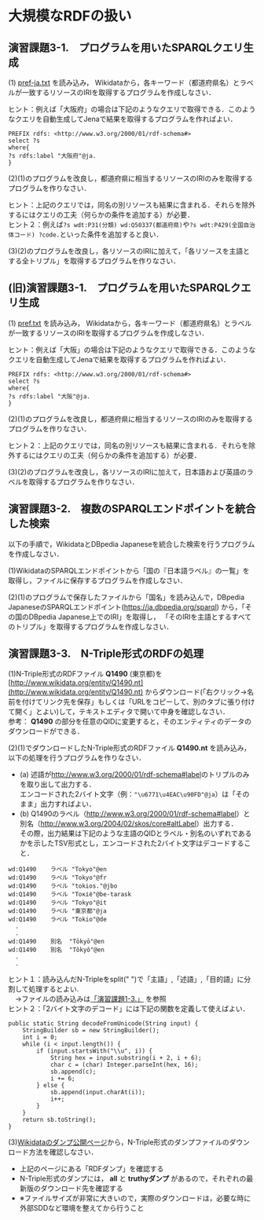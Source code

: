 # 大規模なRDFの扱い
## 演習課題3-1.　プログラムを用いたSPARQLクエリ生成
(1) [pref-ja.txt](pref-ja.txt) を読み込み，
Wikidataから，各キーワード（都道府県名）とラベルが一致するリソースのIRIを取得するプログラムを作成しなさい．
  
ヒント：例えば「大阪府」の場合は下記のようなクエリで取得できる．このようなクエリを自動生成してJenaで結果を取得するプログラムを作ればよい．
```
PREFIX rdfs: <http://www.w3.org/2000/01/rdf-schema#>
select ?s
where{
?s rdfs:label "大阪府"@ja.
}
```
(2)(1)のプログラムを改良し，都道府県に相当するリソースのIRIのみを取得するプログラムを作りなさい．  
  
ヒント：上記のクエリでは，同名の別リソースも結果に含まれる．それらを除外するにはクエリの工夫（何らかの条件を追加する）が必要．  
ヒント２：例えば`?s wdt:P31(分類) wd:Q50337(都道府県)`や`?s wdt:P429(全国自治体コード) ?code.`といった条件を追加すると良い．  
    
(3)(2)のプログラムを改良し，各リソースのIRIに加えて，「各リソースを主語とする全トリプル」を取得するプログラムを作りなさい．

## (旧)演習課題3-1.　プログラムを用いたSPARQLクエリ生成
(1) [pref.txt](https://github.com/oecu-kozaki-lab/Java-RDF-Exercise/blob/main/pref.txt) を読み込み，
Wikidataから，各キーワード（都道府県名）とラベルが一致するリソースのIRIを取得するプログラムを作成しなさい．
  
ヒント：例えば「大阪」の場合は下記のようなクエリで取得できる．このようなクエリを自動生成してJenaで結果を取得するプログラムを作ればよい．
```
PREFIX rdfs: <http://www.w3.org/2000/01/rdf-schema#>
select ?s
where{
?s rdfs:label "大阪"@ja.
}
```
(2)(1)のプログラムを改良し，都道府県に相当するリソースのIRIのみを取得するプログラムを作りなさい．  
  
ヒント２：上記のクエリでは，同名の別リソースも結果に含まれる．それらを除外するにはクエリの工夫（何らかの条件を追加する）が必要．  
  
(3)(2)のプログラムを改良し，各リソースのIRIに加えて，日本語および英語のラベルを取得するプログラムを作りなさい．

## 演習課題3-2.　複数のSPARQLエンドポイントを統合した検索
以下の手順で，WikidataとDBpedia Japaneseを統合した検索を行うプログラムを作成しなさい．

(1)WikidataのSPARQLエンドポイントから「国の『日本語ラベル』の一覧」を取得し，ファイルに保存するプログラムを作成しなさい．

(2)(1)のプログラムで保存したファイルから「国名」を読み込んで，DBpedia JapaneseのSPARQLエンドポイント(https://ja.dbpedia.org/sparql) から，「その国のDBpedia Japanese上でのIRI」を取得し，
「そのIRIを主語とするすべてのトリプル」を取得するプログラムを作成しなさい．

## 演習課題3-3.　N-Triple形式のRDFの処理
(1)N-Triple形式のRDFファイル **Q1490** (東京都)を[http://www.wikidata.org/entity/Q1490.nt](http://www.wikidata.org/entity/Q1490.nt) からダウンロード(「右クリック→名前を付けてリンク先を保存」もしくは「URLをコピーして、別のタブに張り付けて開く」とよい)して，テキストエディタで開いて中身を確認しなさい．  
参考： **Q1490** の部分を任意のQIDに変更すると，そのエンティティのデータのダウンロードができる．

(2)(1)でダウンロードしたN-Triple形式のRDFファイル **Q1490.nt** を読み込み，以下の処理を行うプログラムを作りなさい．  
- (a) 述語が<http://www.w3.org/2000/01/rdf-schema#label>のトリプルのみを取り出して出力する．  
エンコードされた2バイト文字（例：`"\u6771\u4EAC\u90FD"@ja`）は「そのまま」出力すればよい．
- (b) Q1490のラベル（<http://www.w3.org/2000/01/rdf-schema#label>）と別名（<http://www.w3.org/2004/02/skos/core#altLabel>）出力する．  
その際，出力結果は下記のような主語のQIDとラベル・別名のいずれであるかを示したTSV形式とし，エンコードされた2バイト文字はデコードすること．
```
wd:Q1490	ラベル	"Tokyo"@en
wd:Q1490	ラベル	"Tokyo"@fr
wd:Q1490	ラベル	"tokios."@jbo
wd:Q1490	ラベル	"Токіё"@be-tarask
wd:Q1490	ラベル	"Tokyo"@it
wd:Q1490	ラベル	"東京都"@ja
wd:Q1490	ラベル	"Tokio"@de
  .
  .
wd:Q1490	別名	"Tōkyō"@en
wd:Q1490	別名	"Tôkyô"@en
  .
  .
```
ヒント１：読み込んだN-Tripleをsplit(" ")で「主語」,「述語」,「目的語」に分割して処理するとよい.    
　→ファイルの読み込みは[「演習課題1-3.」](JavaBasicEx.md#%E6%BC%94%E7%BF%92%E8%AA%B2%E9%A1%8C1-3%E3%83%95%E3%82%A1%E3%82%A4%E3%83%AB%E3%81%AE%E5%85%A5%E5%87%BA%E5%8A%9B) を参照   
ヒント２：「2バイト文字のデコード」には下記の関数を定義して使えばよい．  
```
public static String decodeFromUnicode(String input) {
    StringBuilder sb = new StringBuilder();
    int i = 0;
    while (i < input.length()) {
        if (input.startsWith("\\u", i)) {
            String hex = input.substring(i + 2, i + 6);
            char c = (char) Integer.parseInt(hex, 16);
            sb.append(c);
            i += 6;
        } else {
            sb.append(input.charAt(i));
            i++;
        }
    }
    return sb.toString();
}
```

(3)[Wikidataのダンプ公開ページ](https://www.wikidata.org/wiki/Wikidata:Database_download/ja)から，N-Triple形式のダンプファイルのダウンロード方法を確認しなさい．  
- 上記のページにある「RDFダンプ」を確認する
- N-Triple形式のダンプには， **all** と **truthyダンプ** があるので，それぞれの最新版のダウンロード先を確認する
- ※ファイルサイズが非常に大きいので，実際のダウンロードは，必要な時に外部SDDなど環境を整えてから行うこと

